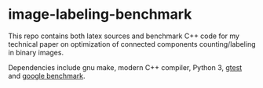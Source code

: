 image-labeling-benchmark
========================

This repo contains both latex sources and benchmark C++ code for my technical
paper on optimization of connected components counting/labeling in binary images.

Dependencies include gnu make, modern C++ compiler, Python 3,
[gtest](https://github.com/google/googletest)
and
[google benchmark](https://github.com/google/benchmark).

